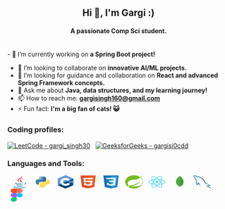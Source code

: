 <h2 align="center">Hi 👋, I'm Gargi :)</h1>
<h4 align="center">A passionate Comp Sci student.</h3>

<br> - 🔭 I’m currently working on **a Spring Boot project!**
- 👯 I’m looking to collaborate on **innovative AI/ML projects.**
- 🤝 I’m looking for guidance and collaboration on **React and advanced Spring Framework concepts.**
- 💬 Ask me about **Java, data structures, and my learning journey!**
- 📫 How to reach me: **gargisingh160@gmail.com**
- ⚡ Fun fact: **I'm a big fan of cats! 😺**

<h3 align="left">Coding profiles:</h3>
<p align="left">
  <a href="https://www.leetcode.com/gargi_singh30" target="_blank"><img align="center" src="https://raw.githubusercontent.com/rahuldkjain/github-profile-readme-generator/master/src/images/icons/Social/leet-code.svg" alt="LeetCode - gargi_singh30" height="30" width="40" /></a>&nbsp;&nbsp;
  <a href="https://auth.geeksforgeeks.org/user/gargisi0cdd" target="_blank"><img align="center" src="https://raw.githubusercontent.com/rahuldkjain/github-profile-readme-generator/master/src/images/icons/Social/geeks-for-geeks.svg" alt="GeeksforGeeks - gargisi0cdd" height="30" width="40" /></a>
  </p>
<h3 align="left">Languages and Tools:</h3>
<p align="left">
  <img align="center" src="https://raw.githubusercontent.com/devicons/devicon/master/icons/java/java-original.svg" alt="Java" height="30" width="40" />
  <img align="center" src="https://raw.githubusercontent.com/devicons/devicon/master/icons/python/python-original.svg" alt="Python" height="30" width="40" />
  <img align="center" src="https://raw.githubusercontent.com/devicons/devicon/master/icons/cplusplus/cplusplus-original.svg" alt="C++" height="30" width="40" />
  <img align="center" src="https://raw.githubusercontent.com/devicons/devicon/master/icons/html5/html5-original.svg" alt="HTML5" height="30" width="40" />
  <img align="center" src="https://raw.githubusercontent.com/devicons/devicon/master/icons/css3/css3-original.svg" alt="CSS3" height="30" width="40" />
  <img align="center" src="https://raw.githubusercontent.com/devicons/devicon/master/icons/spring/spring-original.svg" alt="Spring" height="30" width="40" />
  <img align="center" src="https://raw.githubusercontent.com/devicons/devicon/master/icons/react/react-original.svg" alt="React" height="30" width="40" />
  <img align="center" src="https://raw.githubusercontent.com/devicons/devicon/master/icons/mongodb/mongodb-original.svg" alt="MongoDB" height="30" width="40" />
  <img align="center" src="https://raw.githubusercontent.com/devicons/devicon/master/icons/mysql/mysql-original.svg" alt="MySQL" height="30" width="40" />
  <img align="center" src="https://raw.githubusercontent.com/devicons/devicon/master/icons/figma/figma-original.svg" alt="Figma" height="30" width="40" />
</p>

